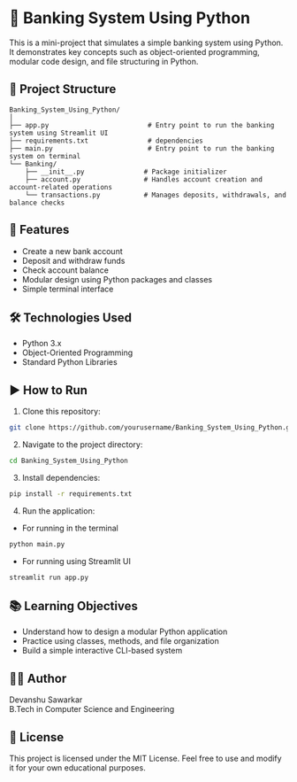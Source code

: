 
# 🏦 Banking System Using Python

This is a mini-project that simulates a simple banking system using Python. It demonstrates key concepts such as object-oriented programming, modular code design, and file structuring in Python.

## 📁 Project Structure

```
Banking_System_Using_Python/
│
├── app.py                         # Entry point to run the banking system using Streamlit UI
├── requirements.txt               # dependencies
├── main.py                        # Entry point to run the banking system on terminal
└── Banking/
    ├── __init__.py               # Package initializer
    ├── account.py                # Handles account creation and account-related operations
    └── transactions.py           # Manages deposits, withdrawals, and balance checks
```

## 🚀 Features

- Create a new bank account
- Deposit and withdraw funds
- Check account balance
- Modular design using Python packages and classes
- Simple terminal interface

## 🛠️ Technologies Used

- Python 3.x
- Object-Oriented Programming
- Standard Python Libraries

## ▶️ How to Run

1. Clone this repository:

```bash
git clone https://github.com/yourusername/Banking_System_Using_Python.git
```

2. Navigate to the project directory:

```bash
cd Banking_System_Using_Python
```

3. Install dependencies:
```bash
pip install -r requirements.txt
```

4. Run the application:
- For running in the terminal
```bash
python main.py
```
- For running using Streamlit UI
```bash
streamlit run app.py
```

## 📚 Learning Objectives

- Understand how to design a modular Python application
- Practice using classes, methods, and file organization
- Build a simple interactive CLI-based system

## 🧑‍💻 Author

Devanshu Sawarkar  
B.Tech in Computer Science and Engineering

## 📄 License

This project is licensed under the MIT License. Feel free to use and modify it for your own educational purposes.

